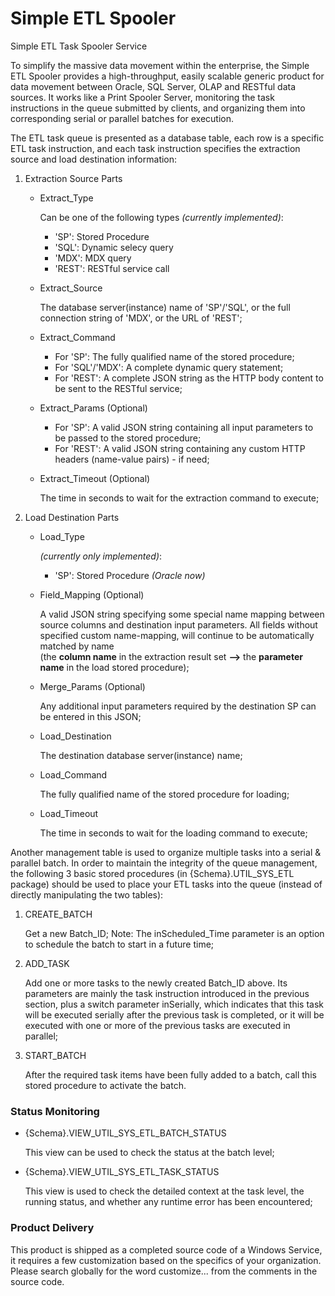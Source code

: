 # Simple ETL Spooler
Simple ETL Task Spooler Service

To simplify the massive data movement within the enterprise, the Simple ETL Spooler provides a high-throughput, easily scalable generic product for data movement between Oracle, SQL Server, OLAP and RESTful data sources. It works like a Print Spooler Server, monitoring the task instructions in the queue submitted by clients, and organizing them into corresponding serial or parallel batches for execution.

The ETL task queue is presented as a database table, each row is a specific ETL task instruction, and each task instruction specifies the extraction source and load destination information:

1. Extraction Source Parts
   - Extract_Type

     Can be one of the following types *(currently implemented)*:

     - 'SP': Stored Procedure
     - 'SQL': Dynamic selecy query
     - 'MDX': MDX query
     - 'REST': RESTful service call

   - Extract_Source

     The database server(instance) name of 'SP'/'SQL', or the full connection string of 'MDX', or the URL of 'REST';

   - Extract_Command

     - For 'SP': The fully qualified name of the stored procedure;
     - For 'SQL'/'MDX': A complete dynamic query statement;
     - For 'REST': A complete JSON string as the HTTP body content to be sent to the RESTful service;

   - Extract_Params (Optional)

     - For 'SP': A valid JSON string containing all input parameters to be passed to the stored procedure;
     - For 'REST': A valid JSON string containing any custom HTTP headers (name-value pairs) - if need;

   - Extract_Timeout (Optional)

     The time in seconds to wait for the extraction command to execute;

2. Load Destination Parts
   - Load_Type

     *(currently only implemented)*:

     - 'SP': Stored Procedure *(Oracle now)*

   - Field_Mapping (Optional)

     A valid JSON string specifying some special name mapping between source columns and destination input parameters.
     All fields without specified custom name-mapping, will continue to be automatically matched by name     
     (the **column name** in the extraction result set **-->** the **parameter name** in the load stored procedure);

   - Merge_Params (Optional)

     Any additional input parameters required by the destination SP can be entered in this JSON;

   - Load_Destination

     The destination database server(instance) name;

   - Load_Command

     The fully qualified name of the stored procedure for loading;

   - Load_Timeout

     The time in seconds to wait for the loading command to execute;


Another management table is used to organize multiple tasks into a serial & parallel batch. In order to maintain the integrity of the queue management, the following 3 basic stored procedures (in {Schema}.UTIL_SYS_ETL package) should be used to place your ETL tasks into the queue (instead of directly manipulating the two tables):

1. CREATE_BATCH

   Get a new Batch_ID;
   Note: The inScheduled_Time parameter is an option to schedule the batch to start in a future time;

2. ADD_TASK

   Add one or more tasks to the newly created Batch_ID above. Its parameters are mainly the task instruction introduced in the previous section, plus a switch parameter inSerially, which indicates that this task will be executed serially after the previous task is completed, or it will be executed with one or more of the previous tasks are executed in parallel;

3. START_BATCH

   After the required task items have been fully added to a batch, call this stored procedure to activate the batch.


### Status Monitoring

- {Schema}.VIEW_UTIL_SYS_ETL_BATCH_STATUS

  This view can be used to check the status at the batch level;

- {Schema}.VIEW_UTIL_SYS_ETL_TASK_STATUS

  This view is used to check the detailed context at the task level, the running status, and whether any runtime error has been encountered;


### Product Delivery

  This product is shipped as a completed source code of a Windows Service, it requires a few customization based on the specifics of your organization. Please search globally for the word customize... from the comments in the source code.

